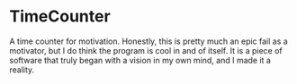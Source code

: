 # TimeCounter
A time counter for motivation. Honestly, this is pretty much an epic fail as a motivator, but I do think the program is
cool in and of itself. It is a piece of software that truly began with a vision in my own mind, and I made it a
reality.

